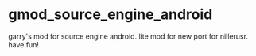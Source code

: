 # gmod_source_engine_android
garry's mod for source engine android. lite mod for new port for nillerusr. have fun!
